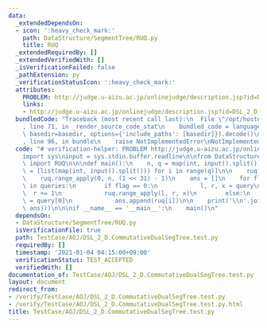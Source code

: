 ```yaml
---
data:
  _extendedDependsOn:
  - icon: ':heavy_check_mark:'
    path: DataStructure/SegmentTree/RUQ.py
    title: RUQ
  _extendedRequiredBy: []
  _extendedVerifiedWith: []
  _isVerificationFailed: false
  _pathExtension: py
  _verificationStatusIcon: ':heavy_check_mark:'
  attributes:
    PROBLEM: http://judge.u-aizu.ac.jp/onlinejudge/description.jsp?id=DSL_2_D
    links:
    - http://judge.u-aizu.ac.jp/onlinejudge/description.jsp?id=DSL_2_D
  bundledCode: "Traceback (most recent call last):\n  File \"/opt/hostedtoolcache/Python/3.10.2/x64/lib/python3.10/site-packages/onlinejudge_verify/documentation/build.py\"\
    , line 71, in _render_source_code_stat\n    bundled_code = language.bundle(stat.path,\
    \ basedir=basedir, options={'include_paths': [basedir]}).decode()\n  File \"/opt/hostedtoolcache/Python/3.10.2/x64/lib/python3.10/site-packages/onlinejudge_verify/languages/python.py\"\
    , line 96, in bundle\n    raise NotImplementedError\nNotImplementedError\n"
  code: "# verification-helper: PROBLEM http://judge.u-aizu.ac.jp/onlinejudge/description.jsp?id=DSL_2_D\n\
    import sys\ninput = sys.stdin.buffer.readline\n\nfrom DataStructure.SegmentTree.RUQ\
    \ import RUQ\n\n\ndef main():\n    n, q = map(int, input().split())\n    queries\
    \ = [list(map(int, input().split())) for i in range(q)]\n\n    ruq = RUQ(n)\n\
    \    ruq.range_apply(0, n, (1 << 31) - 1)\n    ans = []\n    for flag, *query\
    \ in queries:\n        if flag == 0:\n            l, r, x = query\n          \
    \  r += 1\n            ruq.range_apply(l, r, x)\n        else:\n            i\
    \ = query[0]\n            ans.append(ruq[i])\n\n    print('\\n'.join(map(str,\
    \ ans)))\n\n\nif __name__ == '__main__':\n    main()\n"
  dependsOn:
  - DataStructure/SegmentTree/RUQ.py
  isVerificationFile: true
  path: TestCase/AOJ/DSL_2_D.CommutativeDualSegTree.test.py
  requiredBy: []
  timestamp: '2021-01-04 04:15:00+09:00'
  verificationStatus: TEST_ACCEPTED
  verifiedWith: []
documentation_of: TestCase/AOJ/DSL_2_D.CommutativeDualSegTree.test.py
layout: document
redirect_from:
- /verify/TestCase/AOJ/DSL_2_D.CommutativeDualSegTree.test.py
- /verify/TestCase/AOJ/DSL_2_D.CommutativeDualSegTree.test.py.html
title: TestCase/AOJ/DSL_2_D.CommutativeDualSegTree.test.py
---
```

